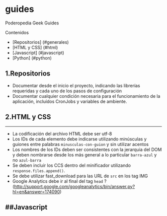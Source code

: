 guides
======

Poderopedia Geek Guides

Contenidos
* [Repositorios] (#generales)
* [HTML y CSS] (#html)
* [Javascript] (#javascript)
* [Python] (#python)

## 1.Repositorios

* Documentar desde el inicio el proyecto, indicando las librerías requeridas y cada uno de los pasos de configuración
* Documentar cualquier condición necesaria para el funcionamiento de la aplicación, incluídos CronJobs y variables de ambiente.

## 2.HTML y CSS
-------------------
* La codificación del archivo HTML debe ser utf-8
* Los IDs de cada elemento debe indicarse utilizando minúsculas y guiones entre palabras ``minusculas-con-guion`` y sin utilizar acentos
* Los nombres de los IDs deben ser consistentes con la jerarquia del DOM y deben nombrarse desde los más general a lo particular ``barra-azul`` y no ``azul-barra``
* Se deben incluir los CCS dentro del minificador utilizando ``response.files.append()``.
* Se debe utilizar fast_download para las URL de ``src`` en los tag IMG
* Google Analytics debe ir al final del tag ``head`` ?(http://support.google.com/googleanalytics/bin/answer.py?hl=en&answer=174090)

##Javascript
-------------------






